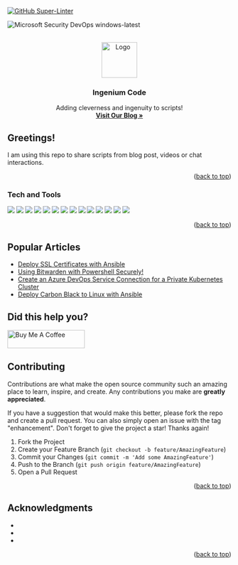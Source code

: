 <!-- Improved compatibility of back to top link: See: https://github.com/othneildrew/Best-README-Template/pull/73 -->
<a name="readme-top"></a>
<!--
*** Thanks for checking out the Best-README-Template. If you have a suggestion
*** that would make this better, please fork the repo and create a pull request
*** or simply open an issue with the tag "enhancement".
*** Don't forget to give the project a star!
*** Thanks again! Now go create something AMAZING! :D
-->



<!-- PROJECT SHIELDS -->
<!--
*** I'm using markdown "reference style" links for readability.
*** Reference links are enclosed in brackets [ ] instead of parentheses ( ).
*** See the bottom of this document for the declaration of the reference variables
*** for contributors-url, forks-url, etc. This is an optional, concise syntax you may use.
*** https://www.markdownguide.org/basic-syntax/#reference-style-links
-->
[![GitHub Super-Linter](https://github.com/mdf-ido/sharetocare/workflows/Lint%20Code%20Base/badge.svg)](https://github.com/marketplace/actions/super-linter)

![Microsoft Security DevOps windows-latest](https://github.com/microsoft/security-devops-action/workflows/MSDO%20windows-latest/badge.svg)  

<!-- PROJECT LOGO -->
<br />
<div align="center">
  <a href="https://github.com/github_username/repo_name">
    <img src="https://www.ingeniumcode.io/wp-content/uploads/2021/02/mascot.png" alt="Logo" width="80" height="80">
  </a>

<h3 align="center">Ingenium Code</h3>

  <p align="center">
    Adding cleverness and ingenuity to scripts!
    <br />
    <a href="https://www.ingeniumcode.io/?page_id=4816"><strong>Visit Our Blog »</strong></a>
    <br />
  </p>
</div>

<!-- ABOUT THE PROJECT -->
## Greetings!

I am using this repo to share scripts from blog post, videos or chat interactions. 

<p align="right">(<a href="#readme-top">back to top</a>)</p>



### Tech and Tools

![](https://img.shields.io/badge/Tools-Terraform-informational?style=flat&logo=terraform&logoColor=white&color=2bbc8a)
![](https://img.shields.io/badge/Tools-Ansible-informational?style=flat&logo=ansiblem&logoColor=white&color=2bbc8a)
![](https://img.shields.io/badge/Tools-VSCode-informational?style=flat&logo=visualstudiocodem&logoColor=white&color=2bbc8a)
![](https://img.shields.io/badge/OS-Linux-informational?style=flat&logo=linux&logoColor=white&color=2bbc8a)
![](https://img.shields.io/badge/Editor-IntelliJ_IDEA-informational?style=flat&logo=intellij-idea&logoColor=white&color=2bbc8a)
![](https://img.shields.io/badge/Code-Python-informational?style=flat&logo=python&logoColor=white&color=2bbc8a)
![](https://img.shields.io/badge/Shell-Bash-informational?style=flat&logo=gnu-bash&logoColor=white&color=2bbc8a)
![](https://img.shields.io/badge/Shell-Powershell-informational?style=flat&logo=powershell&logoColor=white&color=2bbc8a)
![](https://img.shields.io/badge/Tools-PostgreSQL-informational?style=flat&logo=postgresql&logoColor=white&color=2bbc8a)
![](https://img.shields.io/badge/Tools-Docker-informational?style=flat&logo=docker&logoColor=white&color=2bbc8a)
![](https://img.shields.io/badge/Tools-Kubernetes-informational?style=flat&logo=kubernetes&logoColor=white&color=2bbc8a)
![](https://img.shields.io/badge/Tools-Red_Hat_OpenShift-informational?style=flat&logo=red-hat-open-shift&logoColor=white&color=2bbc8a)
![](https://img.shields.io/badge/Cloud-Digital_Ocean-informational?style=flat&logo=digitalocean&logoColor=white&color=2bbc8a)
![](https://img.shields.io/badge/Cloud-AzureDevOps-informational?style=flat&logo=azuredevops&logoColor=white&color=2bbc8a)


<p align="right">(<a href="#readme-top">back to top</a>)</p>


<!-- GETTING STARTED -->
## Popular Articles

<!-- BLOG-POST-LIST:START -->
- [Deploy SSL Certificates with Ansible](https://www.ingeniumcode.io/?p=629)
- [Using Bitwarden with Powershell Securely!](https://www.ingeniumcode.io/?p=892)
- [Create an Azure DevOps Service Connection for a Private Kubernetes Cluster](https://martinheinz.dev/blog/80)
- [Deploy Carbon Black to Linux with Ansible](https://martinheinz.dev/blog/79)
<!-- BLOG-POST-LIST:END -->
<!-- CONTRIBUTING -->
## Did this help you?

<a href="https://www.buymeacoffee.com/thecodelab" target="_blank"><img src="https://cdn.buymeacoffee.com/buttons/default-orange.png" alt="Buy Me A Coffee" height="41" width="174"></a>

<!-- CONTRIBUTING -->
## Contributing

Contributions are what make the open source community such an amazing place to learn, inspire, and create. Any contributions you make are **greatly appreciated**.

If you have a suggestion that would make this better, please fork the repo and create a pull request. You can also simply open an issue with the tag "enhancement".
Don't forget to give the project a star! Thanks again!

1. Fork the Project
2. Create your Feature Branch (`git checkout -b feature/AmazingFeature`)
3. Commit your Changes (`git commit -m 'Add some AmazingFeature'`)
4. Push to the Branch (`git push origin feature/AmazingFeature`)
5. Open a Pull Request

<p align="right">(<a href="#readme-top">back to top</a>)</p>




<!-- ACKNOWLEDGMENTS -->
## Acknowledgments

* []()
* []()
* []()

<p align="right">(<a href="#readme-top">back to top</a>)</p>
